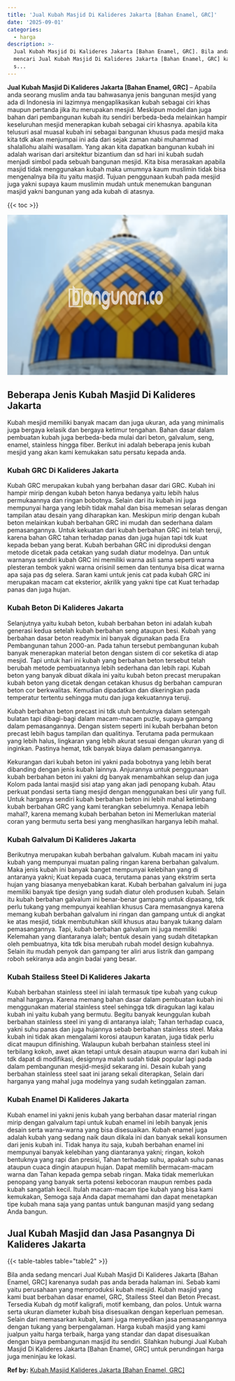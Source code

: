 ```yaml
---
title: 'Jual Kubah Masjid Di Kalideres Jakarta [Bahan Enamel, GRC]'
date: '2025-09-01'
categories:
  - harga
description: >-
  Jual Kubah Masjid Di Kalideres Jakarta [Bahan Enamel, GRC]. Bila anda sedang
  mencari Jual Kubah Masjid Di Kalideres Jakarta [Bahan Enamel, GRC] karenanya
  s...
---
```


**Jual Kubah Masjid Di Kalideres Jakarta \[Bahan Enamel, GRC\]** – Apabila anda seorang muslim anda tau bahwasanya jenis bangunan mesjid yang ada di Indonesia ini lazimnya mengaplikasikan kubah sebagai ciri khas maupun pertanda jika itu merupakan mesjid. Meskipun model dan juga bahan dari pembangunan kubah itu sendiri berbeda-beda melainkan hampir keseluruhan mesjid menerapkan kubah sebagai ciri khasnya. apabila kita telusuri asal muasal kubah ini sebagai bangunan khusus pada mesjid maka kita tdk akan menjumpai ini ada dari sejak zaman nabi muhammad shalallohu alaihi wasallam. Yang akan kita dapatkan bangunan kubah ini adalah warisan dari arsitektur bizantium dan sd hari ini kubah sudah menjadi simbol pada sebuah bangunan mesjid. Kita bisa merasakan apabila masjid tidak menggunakan kubah maka umumnya kaum muslimin tidak bisa mengenalnya bila itu yaitu masjid. Tujuan penggunaan kubah pada mesjid juga yakni supaya kaum muslimin mudah untuk menemukan bangunan masjid yakni bangunan yang ada kubah di atasnya.

{{< toc >}}

![Jual Kubah Masjid Di Kalideres Jakarta [Bahan Enamel, GRC]](/images/jual-kubah-masjid-45.png)

## Beberapa Jenis Kubah Masjid Di Kalideres Jakarta

Kubah mesjid memiliki banyak macam dan juga ukuran, ada yang minimalis juga bergaya kelasik dan bergaya ketimur tengahan. Bahan dasar dalam pembuatan kubah juga berbeda-beda mulai dari beton, galvalum, seng, enamel, stainless hingga fiber. Berikut ini adalah beberapa jenis kubah mesjid yang akan kami kemukakan satu persatu kepada anda.

### Kubah GRC Di Kalideres Jakarta

Kubah GRC merupakan kubah yang berbahan dasar dari GRC. Kubah ini hampir mirip dengan kubah beton hanya bedanya yaitu lebih halus permukaannya dan ringan bobotnya. Selain dari itu kubah ini juga mempunyai harga yang lebih tidak mahal dan bisa memesan selaras dengan tampilan atau desain yang diharapkan kan. Meskipun mirip dengan kubah beton melainkan kubah berbahan GRC ini mudah dan sederhana dalam pemasangannya. Untuk kekuatan dari kubah berbahan GRC ini telah teruji, karena bahan GRC tahan terhadap panas dan juga hujan tapi tdk kuat kepada beban yang berat. Kubah berbahan GRC ini diproduksi dengan metode dicetak pada cetakan yang sudah diatur modelnya. Dan untuk warnanya sendiri kubah GRC ini memiliki warna asli sama seperti warna plesteran tembok yakni warna orisinil semen dan tentunya bisa dicat warna apa saja pas dg selera. Saran kami untuk jenis cat pada kubah GRC ini merupakan macam cat eksterior, akrilik yang yakni tipe cat Kuat terhadap panas dan juga hujan.

### Kubah Beton Di Kalideres Jakarta

Selanjutnya yaitu kubah beton, kubah berbahan beton ini adalah kubah generasi kedua setelah kubah berbahan seng ataupun besi. Kubah yang berbahan dasar beton readymix ini banyak digunakan pada Era Pembangunan tahun 2000-an. Pada tahun tersebut pembangunan kubah banyak menerapkan material beton dengan sistem di cor seketika di atap mesjid. Tapi untuk hari ini kubah yang berbahan beton tersebut telah berubah metode pembuatannya lebih sederhana dan lebih rapi. Kubah beton yang banyak dibuat dikala ini yaitu kubah beton precast merupakan kubah beton yang dicetak dengan cetakan khusus dg berbahan campuran beton cor berkwalitas. Kemudian dipadatkan dan dikeringkan pada temperatur tertentu sehingga mutu dan juga kekuatannya teruji.

Kubah berbahan beton precast ini tdk utuh bentuknya dalam setengah bulatan tapi dibagi-bagi dalam macam-macam puzle, supaya gampang dalam pemasangannya. Dengan sistem seperti ini kubah berbahan beton precast lebih bagus tampilan dan qualitinya. Terutama pada permukaan yang lebih halus, lingkaran yang lebih akurat sesuai dengan ukuran yang di inginkan. Pastinya hemat, tdk banyak biaya dalam pemasangannya.

Kekurangan dari kubah beton ini yakni pada bobotnya yang lebih berat dibanding dengan jenis kubah lainnya. Anjurannya untuk penggunaan kubah berbahan beton ini yakni dg banyak menambahkan selup dan juga Kolom pada lantai masjid sisi atap yang akan jadi penopang kubah. Atau perkuat pondasi serta tiang mesjid dengan menggunakan besi ulir yang full. Untuk harganya sendiri kubah berbahan beton ini lebih mahal ketimbang kubah berbahan GRC yang kami terangkan sebelumnya. Kenapa lebih mahal?, karena memang kubah berbahan beton ini Memerlukan material coran yang bermutu serta besi yang menghasilkan harganya lebih mahal.

### Kubah Galvalum Di Kalideres Jakarta

Berikutnya merupakan kubah berbahan galvalum. Kubah macam ini yaitu kubah yang mempunyai muatan paling ringan karena berbahan galvalum. Maka jenis kubah ini banyak banget mempunyai kelebihan yang di antaranya yakni; Kuat kepada cuaca, terutama panas yang ekstrim serta hujan yang biasanya menyebabkan karat. Kubah berbahan galvalum ini juga memiliki banyak tipe design yang sudah diatur oleh produsen kubah. Selain itu kubah berbahan galvalum ini benar-benar gampang untuk dipasang, tdk perlu tukang yang mempunyai keahlian khusus Cara memasangnya karena memang kubah berbahan galvalum ini ringan dan gampang untuk di angkat ke atas mesjid, tidak membutuhkan skill khusus atau banyak tukang dalam pemasangannya. Tapi, kubah berbahan galvalum ini juga memiliki Kelemahan yang diantaranya ialah; bentuk desain yang sudah ditetapkan oleh pembuatnya, kita tdk bisa merubah rubah model design kubahnya. Selain itu mudah penyok dan gampang ter aliri arus listrik dan gampang roboh sekiranya ada angin badai yang besar.

### Kubah Stailess Steel Di Kalideres Jakarta

Kubah berbahan stainless steel ini ialah termasuk tipe kubah yang cukup mahal harganya. Karena memang bahan dasar dalam pembuatan kubah ini menggunakan material stainless steel sehingga tdk diragukan lagi kalau kubah ini yaitu kubah yang bermutu. Begitu banyak keunggulan kubah berbahan stainless steel ini yang di antaranya ialah; Tahan terhadap cuaca, yakni suhu panas dan juga hujannya sebab berbahan stainless steel. Maka kubah ini tidak akan mengalami korosi ataupun karatan, juga tidak perlu dicat maupun difinishing. Walaupun kubah berbahan stainless steel ini terbilang kokoh, awet akan tetapi untuk desain ataupun warna dari kubah ini tdk dapat di modifikasi, designnya malah sudah tidak popular lagi pada dalam pembangunan mesjid-mesjid sekarang ini. Desain kubah yang berbahan stainless steel saat ini jarang sekali diterapkan, Selain dari harganya yang mahal juga modelnya yang sudah ketinggalan zaman.

### Kubah Enamel Di Kalideres Jakarta

Kubah enamel ini yakni jenis kubah yang berbahan dasar material ringan mirip dengan galvalum tapi untuk kubah enamel ini lebih banyak jenis desain serta warna-warna yang bisa disesuaikan. Kubah enamel juga adalah kubah yang sedang naik daun dikala ini dan banyak sekali konsumen dari jenis kubah ini. Tidak hanya itu saja, kubah berbahan enamel ini mempunyai banyak kelebihan yang diantaranya yakni; ringan, kokoh bentuknya yang rapi dan presisi, Tahan terhadap suhu, apakah suhu panas ataupun cuaca dingin ataupun hujan. Dapat memilih bermacam-macam warna dan Tahan kepada gempa sebab ringan. Maka tidak memerlukan penopang yang banyak serta potensi kebocoran maupun rembes pada kubah sangatlah kecil. Itulah macam-macam tipe kubah yang bisa kami kemukakan, Semoga saja Anda dapat memahami dan dapat menetapkan tipe kubah mana saja yang pantas untuk bangunan masjid yang sedang Anda bangun.

## Jual Kubah Masjid dan Jasa Pasangnya Di Kalideres Jakarta

{{< table-tables table="table2" >}}

Bila anda sedang mencari Jual Kubah Masjid Di Kalideres Jakarta \[Bahan Enamel, GRC\] karenanya sudah pas anda berada halaman ini. Sebab kami yaitu perusahaan yang memproduksi kubah mesjid. Kubah masjid yang kami buat berbahan dasar enamel, GRC, Stailess Steel dan Beton Precast. Tersedia Kubah dg motif kaligrafi, motif kembang, dan polos. Untuk warna serta ukuran diameter kubah bisa disesuaikan dengan keperluan pemesan. Selain dari memasarkan kubah, kami juga menyedikan jasa pemasangannya dengan tukang yang berpengalaman. Harga kubah masjid yang kami jualpun yaitu harga terbaik, harga yang standar dan dapat disesuaikan dengan biaya pembangunan masjid itu sendiri. Silahkan hubungi Jual Kubah Masjid Di Kalideres Jakarta \[Bahan Enamel, GRC\] untuk perundingan harga juga meninjau ke lokasi.

**Ref by:** [Kubah Masjid Kalideres Jakarta [Bahan Enamel, GRC]](https://id.wikipedia.org/wiki/Kubah)
